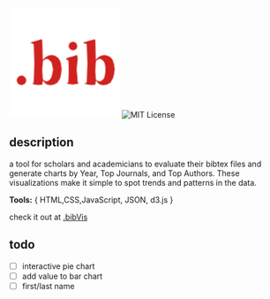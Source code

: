 
![Logo](src/Logo.png) ![MIT License](https://img.shields.io/badge/License-MIT-green.svg)
## description
a tool for scholars and academicians to evaluate their bibtex files and generate charts by Year, Top Journals, and Top Authors. These visualizations make it simple to spot trends and patterns in the data.

**Tools:** {
HTML,CSS,JavaScript,
JSON, 
d3.js
}

check it out at [.bibVis](https://ithar14.github.io/bibVis/)
## todo

- [ ] interactive pie chart
- [ ] add value to bar chart
- [ ] first/last name
